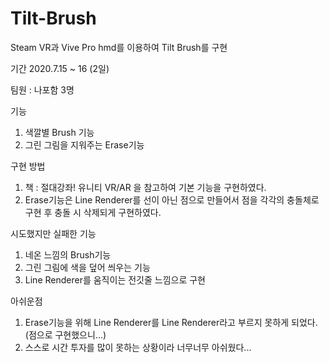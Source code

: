 # Tilt-Brush

Steam VR과 Vive Pro hmd를 이용하여 Tilt Brush를 구현


기간
2020.7.15 ~ 16 (2일)

팀원 : 나포함 3명

기능
1. 색깔별 Brush 기능
2. 그린 그림을 지워주는 Erase기능


구현 방법
1. 책 : 절대강좌! 유니티 VR/AR 을 참고하여 기본 기능을 구현하였다.
2. Erase기능은 Line Renderer를 선이 아닌 점으로 만들어서 점을 각각의 충돌체로 구현 후 충돌 시 삭제되게 구현하였다.

시도했지만 실패한 기능
1. 네온 느낌의 Brush기능
2. 그린 그림에 색을 덮어 씌우는 기능
3. Line Renderer를 움직이는 전깃줄 느낌으로 구현

아쉬운점
1. Erase기능을 위해 Line Renderer를 Line Renderer라고 부르지 못하게 되었다. (점으로 구현했으니...)
2. 스스로 시간 투자를 많이 못하는 상황이라 너무너무 아쉬웠다...
